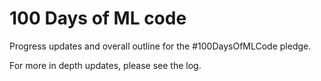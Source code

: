 # 100 Days of ML code

Progress updates and overall outline for the #100DaysOfMLCode pledge.

For more in depth updates, please see the log.
